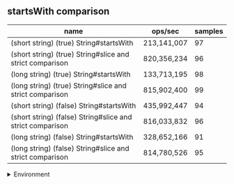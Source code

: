 ## startsWith comparison

|name|ops/sec|samples|
|-|-|-|
|(short string) (true) String#startsWith|213,141,007|97|
|(short string) (true) String#slice and strict comparison|820,356,234|96|
|(long string) (true) String#startsWith|133,713,195|98|
|(long string) (true) String#slice and strict comparison|815,902,400|99|
|(short string) (false) String#startsWith|435,992,447|94|
|(short string) (false) String#slice and strict comparison|816,033,832|96|
|(long string) (false) String#startsWith|328,652,166|91|
|(long string) (false) String#slice and strict comparison|814,780,526|95|


<details>
<summary>Environment</summary>

* __Machine:__ linux x64 | 4 vCPUs | 15.6GB Mem
* __Run:__ Tue Apr 23 2024 17:16:05 GMT+0000 (Coordinated Universal Time)
</details>

<!--
{"environment":{"platform":"linux","arch":"x64","cpus":4,"totalMemory":15.606494903564453},"benchmarks":[{"name":"(short string) (true) String#startsWith","opsSec":213141006.67555666,"samples":6},{"name":"(short string) (true) String#slice and strict comparison","opsSec":820356233.7414032,"samples":6},{"name":"(long string) (true) String#startsWith","opsSec":133713194.90699524,"samples":11},{"name":"(long string) (true) String#slice and strict comparison","opsSec":815902400.4761286,"samples":7},{"name":"(short string) (false) String#startsWith","opsSec":435992447.47492576,"samples":7},{"name":"(short string) (false) String#slice and strict comparison","opsSec":816033831.6421729,"samples":7},{"name":"(long string) (false) String#startsWith","opsSec":328652165.68709064,"samples":6},{"name":"(long string) (false) String#slice and strict comparison","opsSec":814780525.7527514,"samples":9}]}-->
